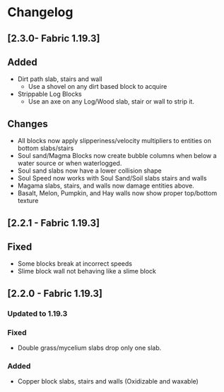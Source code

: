# Changelog

## [2.3.0- Fabric 1.19.3]

## Added
- Dirt path slab, stairs and wall
  - Use a shovel on any dirt based block to acquire
- Strippable Log Blocks
  - Use an axe on any Log/Wood slab, stair or wall to strip it.
## Changes
- All blocks now apply slipperiness/velocity multipliers to entities on bottom slabs/stairs
- Soul sand/Magma Blocks now create bubble columns when below a water source or when waterlogged.
- Soul sand slabs now have a lower collision shape
- Soul Speed now works with Soul Sand/Soil slabs stairs and walls
- Magama slabs, stairs, and walls now damage entities above.
- Basalt, Melon, Pumpkin, and Hay walls now show proper top/bottom texture


## [2.2.1 - Fabric 1.19.3]

## Fixed
- Some blocks break at incorrect speeds
- Slime block wall not behaving like a slime block

## [2.2.0 - Fabric 1.19.3]

### Updated to 1.19.3

### Fixed
- Double grass/mycelium slabs drop only one slab.

### Added
- Copper block slabs, stairs and walls (Oxidizable and waxable)

